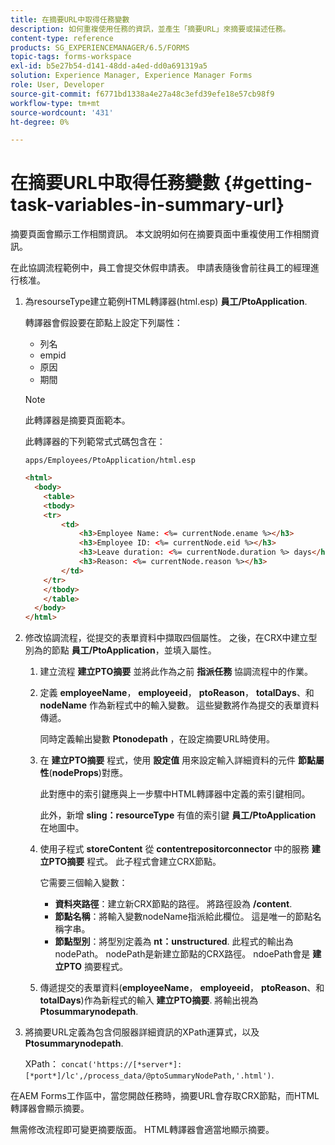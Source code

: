 ```yaml
---
title: 在摘要URL中取得任務變數
description: 如何重複使用任務的資訊，並產生「摘要URL」來摘要或描述任務。
content-type: reference
products: SG_EXPERIENCEMANAGER/6.5/FORMS
topic-tags: forms-workspace
exl-id: b5e27b54-d141-48dd-a4ed-dd0a691319a5
solution: Experience Manager, Experience Manager Forms
role: User, Developer
source-git-commit: f6771bd1338a4e27a48c3efd39efe18e57cb98f9
workflow-type: tm+mt
source-wordcount: '431'
ht-degree: 0%

---
```


# 在摘要URL中取得任務變數 {#getting-task-variables-in-summary-url}

摘要頁面會顯示工作相關資訊。 本文說明如何在摘要頁面中重複使用工作相關資訊。

在此協調流程範例中，員工會提交休假申請表。 申請表隨後會前往員工的經理進行核准。

1. 為resourseType建立範例HTML轉譯器(html.esp) **員工/PtoApplication**.

   轉譯器會假設要在節點上設定下列屬性：

   * 列名
   * empid
   * 原因
   * 期間

   >[!NOTE]
   >
   >此轉譯器是摘要頁面範本。

   此轉譯器的下列範常式式碼包含在：

   `apps/Employees/PtoApplication/html.esp`

   ```html
   <html>
     <body>
       <table>
       <tbody>
       <tr>
           <td>
               <h3>Employee Name: <%= currentNode.ename %></h3>
               <h3>Employee ID: <%= currentNode.eid %></h3>
               <h3>Leave duration: <%= currentNode.duration %> days</h3>
               <h3>Reason: <%= currentNode.reason %></h3>
           </td>
       </tr>
       </tbody>
       </table>
     </body>
   </html>
   ```

1. 修改協調流程，從提交的表單資料中擷取四個屬性。 之後，在CRX中建立型別為的節點 **員工/PtoApplication**，並填入屬性。

   1. 建立流程 **建立PTO摘要** 並將此作為之前 **指派任務** 協調流程中的作業。
   1. 定義 **employeeName**， **employeeid**， **ptoReason**， **totalDays**、和 **nodeName** 作為新程式中的輸入變數。 這些變數將作為提交的表單資料傳遞。

      同時定義輸出變數 **Ptonodepath** ，在設定摘要URL時使用。

   1. 在 **建立PTO摘要** 程式，使用 **設定值** 用來設定輸入詳細資料的元件 **節點屬性**(**nodeProps**)對應。

      此對應中的索引鍵應與上一步驟中HTML轉譯器中定義的索引鍵相同。

      此外，新增 **sling：resourceType** 有值的索引鍵 **員工/PtoApplication** 在地圖中。

   1. 使用子程式 **storeContent** 從 **contentrepositorconnector** 中的服務 **建立PTO摘要** 程式。 此子程式會建立CRX節點。

      它需要三個輸入變數：

      * **資料夾路徑**：建立新CRX節點的路徑。 將路徑設為 **/content**.
      * **節點名稱**：將輸入變數nodeName指派給此欄位。 這是唯一的節點名稱字串。
      * **節點型別**：將型別定義為 **nt：unstructured**. 此程式的輸出為nodePath。 nodePath是新建立節點的CRX路徑。 ndoePath會是 **建立PTO** 摘要程式。

   1. 傳遞提交的表單資料(**employeeName**， **employeeid**， **ptoReason**、和 **totalDays**)作為新程式的輸入 **建立PTO摘要**. 將輸出視為 **Ptosummarynodepath**.

1. 將摘要URL定義為包含伺服器詳細資訊的XPath運算式，以及 **Ptosummarynodepath**.

   XPath： `concat('https://[*server*]:[*port*]/lc',/process_data/@ptoSummaryNodePath,'.html')`.

在AEM Forms工作區中，當您開啟任務時，摘要URL會存取CRX節點，而HTML轉譯器會顯示摘要。

無需修改流程即可變更摘要版面。 HTML轉譯器會適當地顯示摘要。
